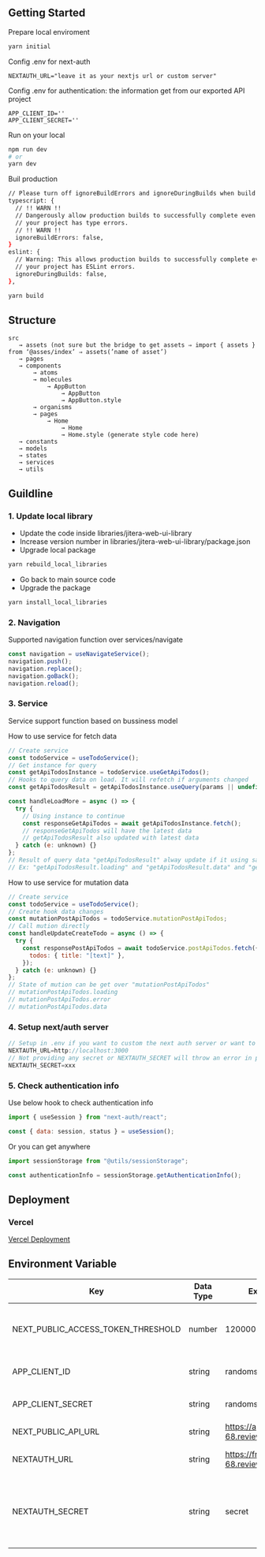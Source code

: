 ## Getting Started

Prepare local enviroment

```bash
yarn initial
```

Config .env for next-auth

```
NEXTAUTH_URL="leave it as your nextjs url or custom server"
```

Config .env for authentication: the information get from our exported API project

```
APP_CLIENT_ID=''
APP_CLIENT_SECRET=''
```

Run on your local

```bash
npm run dev
# or
yarn dev
```

Buil production

```bash
// Please turn off ignoreBuildErrors and ignoreDuringBuilds when build project at next.config.js
typescript: {
  // !! WARN !!
  // Dangerously allow production builds to successfully complete even if
  // your project has type errors.
  // !! WARN !!
  ignoreBuildErrors: false,
}
eslint: {
  // Warning: This allows production builds to successfully complete even if
  // your project has ESLint errors.
  ignoreDuringBuilds: false,
},

yarn build
```

## Structure

```
src
   → assets (not sure but the bridge to get assets ⇒ import { assets } from ‘@asses/index’ ⇒ assets(’name of asset’)
   → pages
   → components
       → atoms
       → molecules
           → AppButton
               → AppButton
               → AppButton.style
       → organisms
       → pages
           → Home
               → Home
               → Home.style (generate style code here)
   → constants
   → models
   → states
   → services
   → utils
```

## Guildline

### 1. Update local library

- Update the code inside libraries/jitera-web-ui-library
- Increase version number in libraries/jitera-web-ui-library/package.json
- Upgrade local package

```javascript
yarn rebuild_local_libraries
```

- Go back to main source code
- Upgrade the package

```javascript
yarn install_local_libraries
```

### 2. Navigation

Supported navigation function over services/navigate

```javascript
const navigation = useNavigateService();
navigation.push();
navigation.replace();
navigation.goBack();
navigation.reload();
```

### 3. Service

Service support function based on bussiness model

How to use service for fetch data

```javascript
// Create service
const todoService = useTodoService();
// Get instance for query
const getApiTodosInstance = todoService.useGetApiTodos();
// Hooks to query data on load. It will refetch if arguments changed
const getApiTodosResult = getApiTodosInstance.useQuery(params || undefined);

const handleLoadMore = async () => {
  try {
    // Using instance to continue
    const responseGetApiTodos = await getApiTodosInstance.fetch();
    // responseGetApiTodos will have the latest data
    // getApiTodosResult also updated with latest data
  } catch (e: unknown) {}
};
// Result of query data "getApiTodosResult" alway update if it using same "getApiTodoInstance"
// Ex: "getApiTodosResult.loading" and "getApiTodosResult.data" and "getApiTodosResult.error" will automaticaly update the latest data after trigger "handleLoadMore" function
```

How to use service for mutation data

```javascript
// Create service
const todoService = useTodoService();
// Create hook data changes
const mutationPostApiTodos = todoService.mutationPostApiTodos;
// Call mution directly
const handleUpdateCreateTodo = async () => {
  try {
    const responsePostApiTodos = await todoService.postApiTodos.fetch({
      todos: { title: "[text]" },
    });
  } catch (e: unknown) {}
};
// State of mution can be get over "mutationPostApiTodos"
// mutationPostApiTodos.loading
// mutationPostApiTodos.error
// mutationPostApiTodos.data
```

### 4. Setup next/auth server

```javascript
// Setup in .env if you want to custom the next auth server or want to run it on another port.
NEXTAUTH_URL=http://localhost:3000
// Not providing any secret or NEXTAUTH_SECRET will throw an error in production.
NEXTAUTH_SECRET=xxx
```

### 5. Check authentication info

Use below hook to check authentication info

```javascript
import { useSession } from "next-auth/react";

const { data: session, status } = useSession();
```

Or you can get anywhere

```javascript
import sessionStorage from "@utils/sessionStorage";

const authenticationInfo = sessionStorage.getAuthenticationInfo();
```

## Deployment

### Vercel

[Vercel Deployment](./docs/vercel-deployment.md)

## Environment Variable

| Key                                | Data Type | Example Value                                 | Description                                                                 |
| ---------------------------------- | --------- | --------------------------------------------- | --------------------------------------------------------------------------- |
| NEXT_PUBLIC_ACCESS_TOKEN_THRESHOLD | number    | 120000                                        | How long access token will be expired in milliseconds.                      |
| APP_CLIENT_ID                      | string    | randomstring                                  | Obtained from backend configuration.                                        |
| APP_CLIENT_SECRET                  | string    | randomstring                                  | Obtained from backend configuration.                                        |
| NEXT_PUBLIC_API_URL                | string    | https://api-68.review.staging.jitera.app      | API URL                                                                     |
| NEXTAUTH_URL                       | string    | https://frontend-68.review.staging.jitera.app | Canonical URL of the site.                                                  |
| NEXTAUTH_SECRET                    | string    | secret                                        | Used to encrypt the NextAuth.js JWT, and to hash email verification tokens. |
